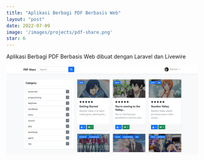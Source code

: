 ```yaml
---
title: "Aplikasi Berbagi PDF Berbasis Web"
layout: "post"
date: 2022-07-09
image: '/images/projects/pdf-share.png'
star: 6
---
```


Aplikasi Berbagi PDF Berbasis Web dibuat dengan Laravel dan Livewire

![Preview](/images/projects/pdf-share.png)